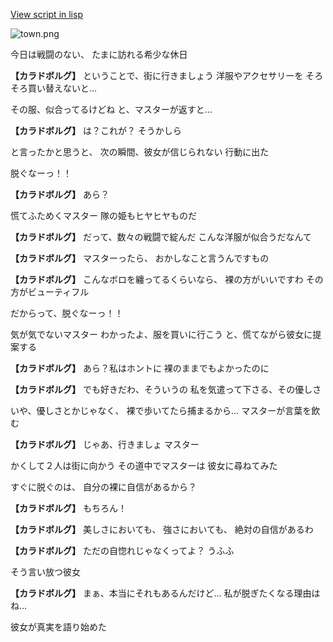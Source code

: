 [View script in lisp](../scripts/10261101.txt)

![town.png](../images/backgrounds/town.png)

今日は戦闘のない、
たまに訪れる希少な休日

**【カラドボルグ】**
ということで、街に行きましょう
洋服やアクセサリーを
そろそろ買い替えないと…

その服、似合ってるけどね
と、マスターが返すと…

**【カラドボルグ】**
は？これが？
そうかしら

と言ったかと思うと、
次の瞬間、彼女が信じられない
行動に出た

脱ぐなーっ！！

**【カラドボルグ】**
あら？

慌てふためくマスター
隊の姫もヒヤヒヤものだ

**【カラドボルグ】**
だって、数々の戦闘で綻んだ
こんな洋服が似合うだなんて

**【カラドボルグ】**
マスターったら、
おかしなこと言うんですもの

**【カラドボルグ】**
こんなボロを纏ってるくらいなら、
裸の方がいいですわ
その方がビューティフル

だからって、脱ぐなーっ！！

気が気でないマスター
わかったよ、服を買いに行こう
と、慌てながら彼女に提案する

**【カラドボルグ】**
あら？私はホントに
裸のままでもよかったのに

**【カラドボルグ】**
でも好きだわ、そういうの
私を気遣って下さる、その優しさ

いや、優しさとかじゃなく、
裸で歩いてたら捕まるから…
マスターが言葉を飲む

**【カラドボルグ】**
じゃあ、行きましょ
マスター

かくして２人は街に向かう
その道中でマスターは
彼女に尋ねてみた

すぐに脱ぐのは、
自分の裸に自信があるから？

**【カラドボルグ】**
もちろん！

**【カラドボルグ】**
美しさにおいても、
強さにおいても、
絶対の自信があるわ

**【カラドボルグ】**
ただの自惚れじゃなくってよ？
うふふ

そう言い放つ彼女

**【カラドボルグ】**
まぁ、本当にそれもあるんだけど…
私が脱ぎたくなる理由はね…

彼女が真実を語り始めた
